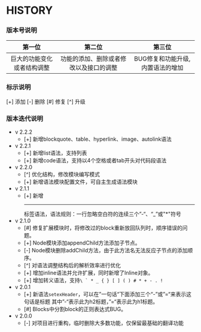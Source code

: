 # HISTORY


### 版本号说明

|         第一位         |              第二位             |            第三位           |
|:---------------------:|:-----------------------------:|:--------------------------:|
| 巨大的功能变化或者结构调整 | 功能的添加、删除或者修改以及接口的调整 | BUG修复和功能升级,内置语法的增加 |


### 标示说明

[+] 添加  [-] 删除  [#] 修复  [^] 升级


### 版本迭代说明

* v 2.2.2
    * [+] 新增blockquote、table、hyperlink、image、autolink语法
* v 2.2.1
    * [+] 新增list语法，支持列表
    * [+] 新增code语法，支持以4个空格或者tab开头对代码段语法
* v 2.2.0
    * [^] 优化结构，修改模块编写模式
    * [+] 新增语法模块配置文件，可自主生成语法模块
* v 2.1.1
    * [+] 新增<hr/>标签语法，语法规则：一行忽略空白符的连续三个”-“、“\_”或"\*"符号
* v 2.1.0
    * [#] 修复扩展模块时，将修改过的block重新放回队列时，顺序错误的问题。
    * [+] Node模块添加appendChild方法添加子节点。
    * [-] Node模块删除addChild方法，由于此方法名无法反应子节点的添加顺序。
    * [^] 对语法调整结构后的解析效率进行优化
    * [+] 增加inline语法并允许扩展，同时新增了Inline对象。
    * [+] 增加转义语法，支持```\ ` * _ { } [ ] ( ) # * + - . !```
* v 2.0.1
    * [+] 新语法`setexHeader`，可以在”一句话“下面添加三个“-”或”=“来表示这句话是标题
      其中”-“表示此为h2标题，”=“表示此为h1标题。
    * [#] Blocks中分割block的正则表达式BUG。
* v 2.0.0
    * [-] 对项目进行重构，临时删除大多数功能，仅保留最基础的翻译功能
